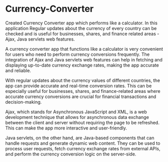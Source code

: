 # Currency-Converter
Created Currency Converter app which performs like a calculator. 
In this application Regular updates about the currency of every country can be checked and is useful for businesses, shares, and finance related areas - Ajax, Java servlets web features.

A currency converter app that functions like a calculator is very convenient for users who need to perform currency conversions frequently. 
The integration of Ajax and Java servlets web features can help in fetching and displaying up-to-date currency exchange rates, making the app accurate and reliable.

With regular updates about the currency values of different countries, the app can provide accurate and real-time conversion rates. 
This can be especially useful for businesses, shares, and finance-related areas where accurate currency conversions are crucial for financial transactions and decision-making.

Ajax, which stands for Asynchronous JavaScript and XML, is a web development technique that allows for asynchronous data exchange between the client and server without requiring the page to be refreshed. 
This can make the app more interactive and user-friendly.

Java servlets, on the other hand, are Java-based components that can handle requests and generate dynamic web content. 
They can be used to process user requests, fetch currency exchange rates from external APIs, and perform the currency conversion logic on the server-side.
